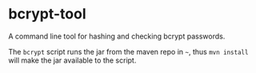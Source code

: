 # bcrypt-tool
A command line tool for hashing and checking bcrypt passwords.

The `bcrypt` script runs the jar from the maven repo in `~`, thus `mvn
install` will make the jar available to the script.

